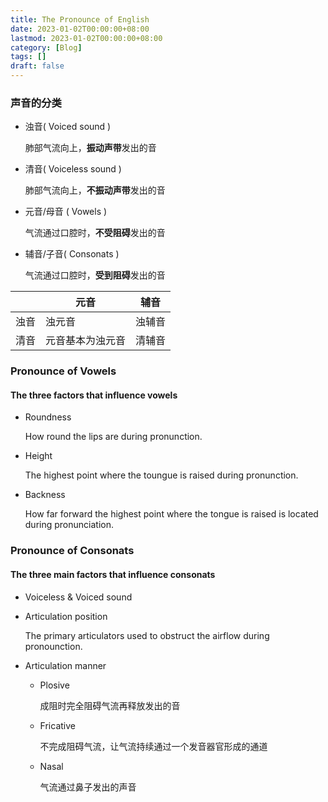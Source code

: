 ```yaml
---
title: The Pronounce of English
date: 2023-01-02T00:00:00+08:00
lastmod: 2023-01-02T00:00:00+08:00
category: [Blog]
tags: []
draft: false
---
```


### 声音的分类

- 浊音( Voiced sound )

  肺部气流向上，**振动声带**发出的音

- 清音( Voiceless sound )

  肺部气流向上，**不振动声带**发出的音

- 元音/母音 ( Vowels )

  气流通过口腔时，**不受阻碍**发出的音

- 辅音/子音( Consonats )

  气流通过口腔时，**受到阻碍**发出的音

|      | 元音             | 辅音   |
| ---- | ---------------- | ------ |
| 浊音 | 浊元音           | 浊辅音 |
| 清音 | 元音基本为浊元音 | 清辅音 |

### Pronounce of Vowels

#### The three factors that influence vowels

- Roundness

  How round the lips are during pronunction.

- Height

  The highest point where the toungue is raised during pronunction.

- Backness

  How far forward the highest point where the tongue is raised is located during pronunciation.

### Pronounce of Consonats

#### The three main factors that influence consonats

- Voiceless & Voiced sound

- Articulation position

  The primary articulators used to obstruct the airflow during pronounction.

- Articulation manner

  - Plosive

    成阻时完全阻碍气流再释放发出的音

  - Fricative

    不完成阻碍气流，让气流持续通过一个发音器官形成的通道

  - Nasal

    气流通过鼻子发出的声音